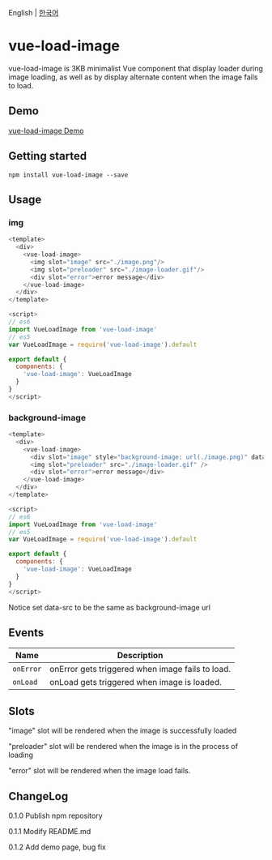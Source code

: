 English | [한국어](./README-ko.md)

# vue-load-image
vue-load-image is 3KB minimalist Vue component that display loader during image loading, as well as by display alternate content when the image fails to load.

## Demo
[vue-load-image Demo](https://john015.github.io/vue-load-image/)

## Getting started

`
npm install vue-load-image --save
`   
## Usage

### img
```js
<template>
  <div>
    <vue-load-image>
      <img slot="image" src="./image.png"/>
      <img slot="preloader" src="./image-loader.gif"/>
      <div slot="error">error message</div>
    </vue-load-image>
  </div>
</template>

<script>
// es6
import VueLoadImage from 'vue-load-image'
// es5
var VueLoadImage = require('vue-load-image').default

export default {
  components: {
    'vue-load-image': VueLoadImage
  }
}
</script>
```

### background-image
```js
<template>
  <div>
    <vue-load-image>
      <div slot="image" style="background-image: url(./image.png)" data-src='./image.png' />
      <img slot="preloader" src="./image-loader.gif" />
      <div slot="error">error message</div>
    </vue-load-image>
  </div>
</template>

<script>
// es6
import VueLoadImage from 'vue-load-image'
// es5
var VueLoadImage = require('vue-load-image').default

export default {
  components: {
    'vue-load-image': VueLoadImage
  }
}
</script>
```
Notice
set data-src to be the same as background-image url


## Events

Name     | Description
---------|----------|
`onError`| onError gets triggered when image fails to load.
`onLoad` | onLoad gets triggered when image is loaded.

## Slots

"image" slot will be rendered when the image is successfully loaded

"preloader" slot will be rendered when the image is in the process of loading

"error" slot will be rendered when the image load fails.


## ChangeLog

0.1.0 Publish npm repository

0.1.1 Modify README.md

0.1.2 Add demo page, bug fix
